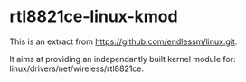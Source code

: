# rtl8821ce-linux-kmod

This is an extract from https://github.com/endlessm/linux.git.

It aims at providing an independantly built kernel module for: linux/drivers/net/wireless/rtl8821ce.


